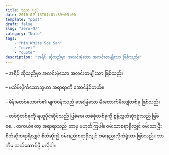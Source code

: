 ```yaml
---
title: သုည (၄)
date: 2010-02-13T01:01:39+00:00
template: "post"  
draft: false  
slug: "zero-4/"  
category: "Note"
tags:
    - "Min Khite Soe San"
    - "novel"
    - "quote"
description: "အရိပ် ဆိုသည်မှာ အလင်းမဲ့သော အလင်းတမျိုးသာ ဖြစ်သည်။"
---
```

&#8211; အရိပ် ဆိုသည်မှာ အလင်းမဲ့သော အလင်းတမျိုးသာ ဖြစ်သည်။

&#8211; မသိမ်းပိုက်သောသူဟာ အရာရာကို အောင်နိုင်တယ်။

&#8211; မိန်းမတစ်ယောက်၏ မျက်ဝန်းသည် အေးမြသော မီးတောက်မီးလျှံတစ်ခု ဖြစ်သည်။

&#8211; တစ်စုံတစ်ခုကို ရယူပိုင်ဆိုင်သည် ဖြစ်စေ၊ တစ်စုံတစ်ခုကို စွန့်လွှတ်ဆုံးရှုံးသည် ဖြစ်စေ&#8230; တကယ်တော့ အရာရာသည် ဘာမှ မဟုတ်ကြပါ။ ဝမ်းသာစရာရှိလျှင် ဝမ်းသာပြီး စိတ်ဆိုးစရာရှိလျှင် စိတ်ဆိုး၍ ဝမ်းနည်းစရာရှိလျှင် ဝမ်းနည်းလိုက်ရုံသာ ဖြစ်သည်။ ဘာကိုမှ သယ်ဆောင်ဖို့ မလိုပါ။